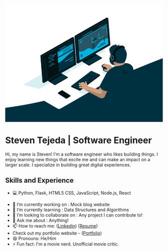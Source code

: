 ![Frontend Software Engineer](https://github.com/stejeda21/stejeda21/blob/main/code.gif)

# Steven Tejeda  | Software Engineer

Hi, my name is Steven! I'm a software engineer who likes building things. I enjoy learning new things that excite me and can make an impact on a larger scale. I specialize in building great digital experiences.

## Skills and Experience
* 💻 Python, Flask, HTML5 CSS, JavaScript, Node.js, React

- 🔭 I’m currently working on : Mock blog website
- 🌱 I’m currently learning : Data Structures and Algorithms 
- 👯 I’m looking to collaborate on : Any project I can contribute to!
- 💬 Ask me about : Anything! 
- 📫 How to reach me: ([Linkedin](https://www.linkedin.com/in/steventejeda/))  ([Resume](https://steventejeda.tech/resume/Resume.pdf)) 
- Check out my portfolio website - ([Portfolio](https://steventejeda.tech/))
- 😄 Pronouns: He/Him 
- ⚡ Fun fact: I'm a movie nerd. Unofficial movie critic.  




